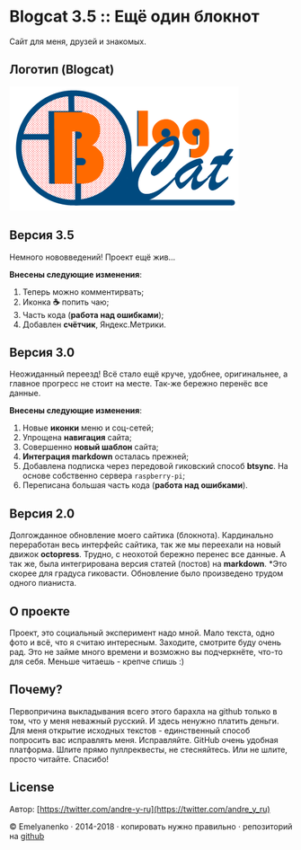 Blogcat 3.5 :: Ещё один блокнот
=====================
Сайт для меня, друзей и знакомых.

Логотип (Blogcat)
----------------
![image](img/p/Blogf2.png)

Версия 3.5
----------------
Немного нововведений! Проект ещё жив...

**Внесены следующие изменения**:

1. Теперь можно комментирвать;
2. Иконка **&#9749;** попить чаю;
3. Часть кода (**работа над ошибками**);
4. Добавлен **счётчик**, Яндекс.Метрики.

Версия 3.0
----------------
Неожиданный переезд! Всё стало ещё круче, удобнее, оригинальнее, а главное прогресc не стоит на месте. Так-же бережно перенёс все данные.

**Внесены следующие изменения**:

1. Новые **иконки** меню и соц-сетей;
2. Упрощена **навигация** сайта;
3. Совершенно **новый шаблон** сайта;
4. **Интеграция markdown** осталась прежней;
5. Добавлена подписка через передовой гиковский способ **btsync**. На основе собственно сервера `raspberry-pi`;
6. Переписана большая часть кода (**работа над ошибками**).     

Версия 2.0
----------------
Долгожданное обновление моего сайтика (блокнота). Кардинально переработан весь интерфейс сайтика, так же мы переехали на новый движок **octopress**. Трудно, с неохотой бережно перенес все данные. А так же, была интегрирована версия статей (постов) на **markdown**. *Это скорее для градуса гиковасти. Обновление было произведено трудом одного пианиста.

О проекте
----------------
Проект, это социальный эксперимент надо мной. Мало текста, одно фото и всё, что я считаю интересным. Заходите, смотрите буду очень рад. Это не займе много времени и возможно вы подчеркнёте, что-то для себя.
Меньше читаешь - крепче спишь :)

Почему?
----------------
Первопричина выкладывания всего этого барахла на github только в том, что у меня неважный русский. И здесь ненужно платить деньги. Для меня открытие исходных текстов - единственный способ попросить вас исправлять меня. Исправляйте. GitHub очень удобная платформа. Шлите прямо пуллреквесты, не стесняйтесь. Или не шлите, просто читайте. Спасибо!

License
----------------
Автор: [https://twitter.com/andre-y-ru](https://twitter.com/andre_y_ru)

© Emelyanenko &middot; 2014-2018 · копировать нужно правильно · репозиторий на [github](https://github.com)
